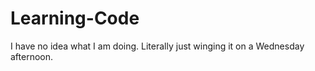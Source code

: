 # Learning-Code
I have no idea what I am doing. Literally just winging it on a Wednesday afternoon. 
